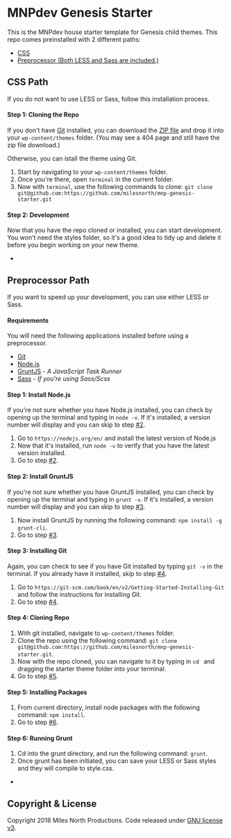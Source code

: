 # MNPdev Genesis Starter
This is the MNPdev house starter template for Genesis child themes. This repo comes preinstalled with 2 different paths:
- [CSS](#css-path)
- [Preprocessor (Both LESS and Sass are included.)](#preprocessor-path)

## CSS Path
If you do not want to use LESS or Sass, follow this installation process.

#### Step 1: Cloning the Repo
If you don't have [Git](https://git-scm.com/book/en/v2/Getting-Started-Installing-Git) installed, you can download the [ZIP file](https://github.com/milesnorth/mnp-genesis-starter/archive/master.zip) and drop it into your `wp-content/themes` folder. (You may see a 404 page and still have the zip file download.)

Otherwise, you can istall the theme using Git.

1. Start by navigating to your `wp-content/themes` folder.
2. Once you're there, open `terminal` in the current folder.
3. Now with `terminal`, use the following commands to clone: `git clone git@github.com:https://github.com/milesnorth/mnp-genesis-starter.git`

#### Step 2: Development
Now that you have the repo cloned or installed, you can start development.
You won't need the styles folder, so it's a good idea to tidy up and delete it before you begin working on your new theme.

-

## Preprocessor Path
If you want to speed up your development, you can use either LESS or Sass.

#### Requirements
You will need the following applications installed before using a preprocessor.
- [Git](https://git-scm.com/book/en/v2/Getting-Started-Installing-Git)
- [Node.js](http://nodejs.org/)
- [GruntJS](http://gruntjs.com/) - _A JavaScript Task Runner_
- [Sass](http://sass-lang.com/install) - _If you're using Sass/Scss_


#### Step 1: Install Node.js
If you're not sure whether you have Node.js installed, you can check by opening up the terminal and typing in `node -v`. If it's installed, a version number will display and you can skip to step [#2](#step-2-installing-gruntjs).

1. Go to `https://nodejs.org/en/` and install the latest version of Node.js
2. Now that it's installed, run `node -v` to verify that you have the latest version installed.
3. Go to step [#2](#step-2-installing-gruntjs).

#### Step 2: Install GruntJS
If you're not sure whether you have GruntJS installed, you can check by opening up the terminal and typing in `grunt -v`. If it's installed, a version number will display and you can skip to step [#3](#step-3-installing-git).

1. Now install GruntJS by running the following command: `npm install -g grunt-cli`.
2. Go to step [#3](#step-3-installing-git).

#### Step 3: Installing Git
Again, you can check to see if you have Git installed by typing `git -v` in the terminal. If you already have it installed, skip to step [#4](#step-4-cloning-repo).

1. Go to `https://git-scm.com/book/en/v2/Getting-Started-Installing-Git` and follow the instructions for installing Git.
2. Go to step [#4](#step-4-cloning-repo).

#### Step 4: Cloning Repo
1. With git installed, navigate to `wp-content/themes` folder.
2. Clone the repo using the following command: `git clone git@github.com:https://github.com/milesnorth/mnp-genesis-starter.git`.
3. Now with the repo cloned, you can navigate to it by typing in `cd ` and dragging the starter theme folder into your terminal.
3. Go to step [#5](#step-5-installing-packages).

#### Step 5: Installing Packages
1. From current directory, install node packages with the following command: `npm install`.
2. Go to step [#6](#step-6-running-grunt).

#### Step 6: Running Grunt
1. Cd into the grunt directory, and run the following command: `grunt`.
2. Once grunt has been initiated, you can save your LESS or Sass styles and they will compile to style.css.

-

## Copyright & License
Copyright 2018 Miles North Productions. Code released under [GNU license v3](http://www.gnu.org/licenses/gpl-3.0.html).
